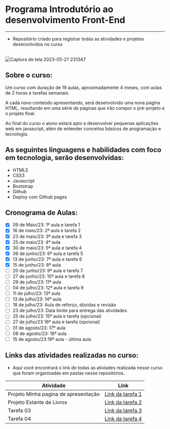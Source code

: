 # Programa Introdutório ao desenvolvimento Front-End
--------------------------------------------------------------------
- Repositório criado para  registrar todas as  atividades e projetos desenvolvidos no curso <br> <br>


![Captura de tela 2023-05-27 231347](https://github.com/sant1ana/Curso-Codifica/assets/93404790/977f377f-9098-478d-afb5-9b4f28cee317)

## Sobre o curso:

<p>Um curso com duração de 19 aulas, aproximadamente 4 meses, com aulas de 2 horas e tarefas semanais.</p>
<p>A cada novo conteúdo apresentando, será desenvolvido uma  nova página HTML, resultando em uma série de páginas que irão compor o pré-projeto e o projeto final.</p>
<p>Ao final do curso o aluno estará apto a desenvolver pequenas aplicações web em javascript, além de entender conceitos básicos de programação e tecnologia.</p>

## As seguintes linguagens e habilidades com foco em tecnologia, serão desenvolvidas:

- HTML5
- CSS3
- Javascript
- Bootstrap
- Github
- Deploy com Github pages

## Cronograma de Aulas:

- [x] 09 de Maio/23: 1ª aula e tarefa 1
- [x] 16 de maio/23: 2ª aula e tarefa 2
- [x] 23 de maio/23: 3ª aula e tarefa 3
- [x] 25 de maio/23: 4ª aula
- [x] 30 de maio/23: 5ª aula e tarefa 4
- [x] 06 de junho/23: 6ª aula e tarefa 5
- [x] 13 de junho/23: 7ª aula e tarefa 6
- [x] 15 de junho/23: 8ª aula
- [ ] 20 de junho/23: 9ª aula e tarefa 7
- [ ] 27 de junho/23: 10ª aula e tarefa 8
- [ ] 29 de julho/23: 11ª aula 
- [ ] 04 de julho/23: 12ª aula e tarefa 9
- [ ] 11 de julho/23: 13ª aula 
- [ ] 13 de julho/23: 14ª aula
- [ ] 18 de julho/23: Aula de reforço, dúvidas e revisão
- [ ] 23 de julho/23: Data limite para entrega das atividades
- [ ] 25 de julho/23: 15ª aula e tarefa (opcional)
- [ ] 27 de julho/23 16ª aula e tarefa (opcional)
- [ ] 01 de agosto/23: 17º aula
- [ ] 08 de agosto/23: 18ª aula
- [ ] 15 de agosto/23:19ª aula - última aula

## Links das atividades realizadas no curso:

- Aqui você encontrará o link de todas as ativiades realizada nesse curso que foram organizadas em pastas nesse repositórios.

| Atividade | Link                                   |
|---------|----------------------------------------|
| Projeto Minha pagina de apresentação   | [Link da tarefa 1](https://github.com/sant1ana/Curso-Codifica-PraTi/tree/main/Minha-pagina-de-Apresentacao) |
| Projeto Estante de Livros  | [Link da tarefa 2](https://github.com/sant1ana/Curso-Codifica-PraTi/tree/main/Projeto-Estante-de-Livros) |
| Tarefa 03   | [Link da tarefa 3](https://github.com/sant1ana/Curso-Codifica-PraTi/tree/main/atividade%2003) |
| Tarefa 04   | [Link da tarefa 4](https://github.com/sant1ana/Curso-Codifica-PraTi/tree/main/atividade%2004) |




